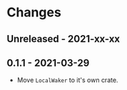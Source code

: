 # Changes

## Unreleased - 2021-xx-xx


## 0.1.1 - 2021-03-29
* Move `LocalWaker` to it's own crate.
